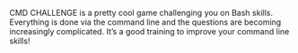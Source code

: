 CMD CHALLENGE is a pretty cool game challenging you on Bash skills.
Everything is done via the command line and the questions are becoming
increasingly complicated. It’s a good training to improve your command
line skills!

